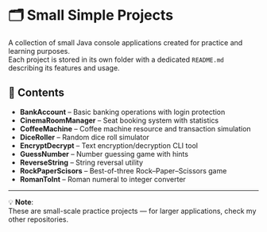 # 🗂 Small Simple Projects

A collection of small Java console applications created for practice and learning purposes.  
Each project is stored in its own folder with a dedicated `README.md` describing its features and usage.

## 📌 Contents
- **BankAccount** – Basic banking operations with login protection
- **CinemaRoomManager** – Seat booking system with statistics
- **CoffeeMachine** – Coffee machine resource and transaction simulation
- **DiceRoller** – Random dice roll simulator
- **EncryptDecrypt** – Text encryption/decryption CLI tool
- **GuessNumber** – Number guessing game with hints
- **ReverseString** – String reversal utility
- **RockPaperScisors** – Best-of-three Rock–Paper–Scissors game
- **RomanToInt** – Roman numeral to integer converter
---

💡 **Note**:  
These are small-scale practice projects — for larger applications, check my other repositories.
